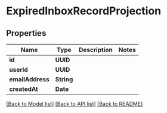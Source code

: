 # ExpiredInboxRecordProjection

## Properties
Name | Type | Description | Notes
------------ | ------------- | ------------- | -------------
**id** | **UUID** |  | 
**userId** | **UUID** |  | 
**emailAddress** | **String** |  | 
**createdAt** | **Date** |  | 

[[Back to Model list]](../README#documentation-for-models) [[Back to API list]](../README#documentation-for-api-endpoints) [[Back to README]](../README)


